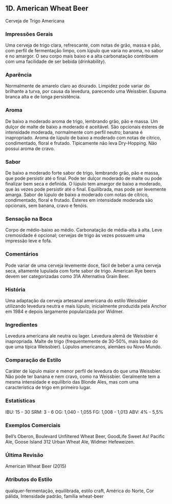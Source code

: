 ## 1D. American Wheat Beer
Cerveja de Trigo Americana

### Impressões Gerais

Uma cerveja de trigo clara, refrescante, com notas de grão, massa e pão, com perfil de fermentação limpo, com lúpulo que varia no aroma, no sabor e no amargor. O seu corpo mais baixo e a alta carbonatação contribuem com uma facilidade de ser bebida (drinkability).

### Aparência

Normalmente de amarelo claro ao dourado. Limpidez pode variar do brilhante a turva, por causa da levedura, parecendo uma Weissbier. Espuma branca alta e de longa persistência.

### Aroma

De baixo a moderado aroma de trigo, lembrando grão, pão e massa. Um dulçor de malte de baixo a moderado é aceitável. São opcionais ésteres de intensidade moderada, normalmente com perfil neutro; banana é inapropriado. Aroma de lúpulo de baixo a moderado com notas de cítrico, condimentado, floral e frutado. Tipicamente não leva Dry-Hopping. Não possui aroma de cravo.

### Sabor

De baixo a moderado forte sabor de trigo, lembrando grão, pão e massa, que pode persistir até o final. Pode ter dulçor moderado de malte ou pode finalizar bem seca e definida. O lúpulo tem amargor de baixo a moderado, que às vezes pode persistir até o final. Equilíbrada, mas pode ser levemente amarga. Sabor de lúpulo de baixo a moderado com notas de cítrico, condimentado, floral e frutado. Ésteres em intensidade moderada são opcionais, sem banana, cravo e fenóis.

### Sensação na Boca

Corpo de médio-baixo ao médio. Carbonatação de média-alta à alta. Leve cremosidade é opcional; cervejas de trigo às vezes possuem uma impressão leve e fofa.

### Comentários

Pode variar de uma cerveja levemente doce, fácil de beber a uma cerveja seca, altamente lupulada com forte sabor de trigo. American Rye beers devem ser categorizadas como 31A Alternativa Grain Beer.

### História

Uma adaptação da cerveja artesanal americana do estilo Weissbier utilizando levedura neutra e mais lúpulo, inicialmente produzida pela Anchor em 1984 e depois largamente popularizada por Widmer.

### Ingredientes

Levedura americana ale neutra ou lager. Levedura alemã de Weissbier é inapropriada. Malte de trigo (frequentemente de 30-50%, mais baixo do que uma típica Weissbier). Lúpulos americanos, alemães ou Novo Mundo.

### Comparação de Estilo

Caráter de lúpulo maior e menor perfil de levedura do que uma Weissbier. Não pode ter banana e nem cravo, como na Weissbier. Geralmente tem a mesma intensidade e equilíbrio das Blonde Ales, mas com uma característica de trigo em primeiro lugar.

### Estatísticas

IBU: 15 - 30
SRM: 3 - 6
OG: 1,040 - 1,055
FG: 1,008 - 1,013
ABV: 4% - 5,5%

### Exemplos Comerciais

Bell’s Oberon, Boulevard Unfiltered Wheat Beer, GoodLife Sweet As! Pacific Ale, Goose Island 312 Urban Wheat Ale, Widmer Hefeweizen.

### Última Revisão

American Wheat Beer (2015)

### Atributos do Estilo

qualquer-fermentação, equilibrada, estilo craft, América do Norte, Cor pálida, Intensidade padrão, família wheat-beer
